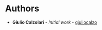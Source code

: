 # Authors

* **Giulio Calzolari** - *Initial work* - [giuliocalzo](https://github.com/giuliocalzolari)
